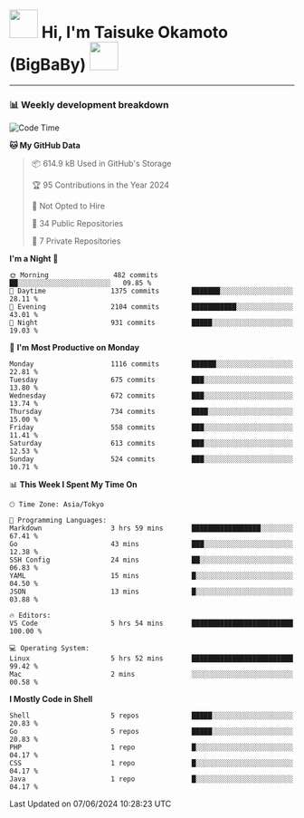 <!-- Title -->
<h1>
    <img src="https://media.tenor.com/TlyRveJkgo4AAAAi/cloud-cloud-strife.gif" width="50"/> 
    Hi, I'm Taisuke Okamoto (BigBaBy) 
    <img src="https://media.tenor.com/TlyRveJkgo4AAAAi/cloud-cloud-strife.gif" width="50"/>
</h1>

---

<h3> 📊 Weekly development breakdown </h3>
<!-- waka-readme-stats -->

<!--START_SECTION:waka-->
![Code Time](http://img.shields.io/badge/Code%20Time-1%2C761%20hrs%206%20mins-blue)

**🐱 My GitHub Data** 

> 📦 614.9 kB Used in GitHub's Storage 
 > 
> 🏆 95 Contributions in the Year 2024
 > 
> 🚫 Not Opted to Hire
 > 
> 📜 34 Public Repositories 
 > 
> 🔑 7 Private Repositories 
 > 
**I'm a Night 🦉** 

```text
🌞 Morning                482 commits         ██░░░░░░░░░░░░░░░░░░░░░░░   09.85 % 
🌆 Daytime                1375 commits        ███████░░░░░░░░░░░░░░░░░░   28.11 % 
🌃 Evening                2104 commits        ███████████░░░░░░░░░░░░░░   43.01 % 
🌙 Night                  931 commits         █████░░░░░░░░░░░░░░░░░░░░   19.03 % 
```
📅 **I'm Most Productive on Monday** 

```text
Monday                   1116 commits        ██████░░░░░░░░░░░░░░░░░░░   22.81 % 
Tuesday                  675 commits         ███░░░░░░░░░░░░░░░░░░░░░░   13.80 % 
Wednesday                672 commits         ███░░░░░░░░░░░░░░░░░░░░░░   13.74 % 
Thursday                 734 commits         ████░░░░░░░░░░░░░░░░░░░░░   15.00 % 
Friday                   558 commits         ███░░░░░░░░░░░░░░░░░░░░░░   11.41 % 
Saturday                 613 commits         ███░░░░░░░░░░░░░░░░░░░░░░   12.53 % 
Sunday                   524 commits         ███░░░░░░░░░░░░░░░░░░░░░░   10.71 % 
```


📊 **This Week I Spent My Time On** 

```text
🕑︎ Time Zone: Asia/Tokyo

💬 Programming Languages: 
Markdown                 3 hrs 59 mins       █████████████████░░░░░░░░   67.41 % 
Go                       43 mins             ███░░░░░░░░░░░░░░░░░░░░░░   12.38 % 
SSH Config               24 mins             ██░░░░░░░░░░░░░░░░░░░░░░░   06.83 % 
YAML                     15 mins             █░░░░░░░░░░░░░░░░░░░░░░░░   04.50 % 
JSON                     13 mins             █░░░░░░░░░░░░░░░░░░░░░░░░   03.88 % 

🔥 Editors: 
VS Code                  5 hrs 54 mins       █████████████████████████   100.00 % 

💻 Operating System: 
Linux                    5 hrs 52 mins       █████████████████████████   99.42 % 
Mac                      2 mins              ░░░░░░░░░░░░░░░░░░░░░░░░░   00.58 % 
```

**I Mostly Code in Shell** 

```text
Shell                    5 repos             █████░░░░░░░░░░░░░░░░░░░░   20.83 % 
Go                       5 repos             █████░░░░░░░░░░░░░░░░░░░░   20.83 % 
PHP                      1 repo              █░░░░░░░░░░░░░░░░░░░░░░░░   04.17 % 
CSS                      1 repo              █░░░░░░░░░░░░░░░░░░░░░░░░   04.17 % 
Java                     1 repo              █░░░░░░░░░░░░░░░░░░░░░░░░   04.17 % 
```




 Last Updated on 07/06/2024 10:28:23 UTC
<!--END_SECTION:waka-->
